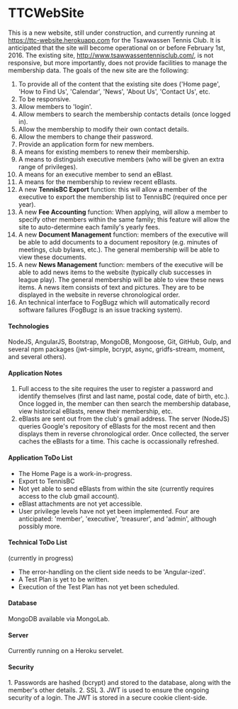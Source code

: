 # TTCWebSite
This is a new website, still under construction, and currently running at https://ttc-website.herokuapp.com for the Tsawwassen Tennis Club.  It is anticipated that the site will become operational on or before February 1st, 2016.
The existing site, http://www.tsawwassentennisclub.com/, is not responsive, but more importantly, does not provide facilities to manage the membership data.  The goals of the new site are the following:
<ol>
<li>To provide all of the content that the existing site does ('Home page', 'How to Find Us', 'Calendar', 'News', 'About Us', 'Contact Us', etc.</li>
<li>To be responsive.</li>
<li>Allow members to 'login'.</li>
<li>Allow members to search the membership contacts details (once logged in).</li>
<li>Allow the membership to modify their own contact details.</li>
<li>Allow the members to change their password.</li>
<li>Provide an application form for new members.</li>
<li>A means for existing members to renew their membership.</li>
<li>A means to distinguish executive members (who will be given an extra range of privileges).</li>
<li>A means for an executive member to send an eBlast.</li>
<li>A means for the membership to review recent eBlasts.</li>
<li>A new <b>TennisBC Export</b> function: this will allow a member of the executive to export the membership list to TennisBC (required once per year).</li>
<li>A new <b>Fee Accounting</b> function: When applying, will allow a member to specify other members within the same family; this feature will allow the site to auto-determine each family's yearly fees.</li>
<li>A new <b>Document Management</b> function: members of the executive will be able to add documents to a document repository (e.g. minutes of meetings, club bylaws, etc.).  The general membership will be able to view these documents.</li>
<li>A new <b>News Management</b> function: members of the executive will be able to add news items to the website (typically club successes in league play).  The general membership will be able to view these news items.  A news item consists of text and pictures.  They are to be displayed in the website in reverse chronological order.</li>
<li>An technical interface to FogBugz which will automatically record software failures (FogBugz is an issue tracking system).</li>
</ol>

<h4>Technologies</h4>
NodeJS, AngularJS, Bootstrap, MongoDB, Mongoose, Git, GitHub, Gulp, and several npm packages (jwt-simple, bcrypt, async, gridfs-stream, moment, and several others).

<h4>Application Notes</h4>
<ol>
<li>Full access to the site requires the user to register a password and identify themselves (first and last name, postal code, date of birth, etc.).  Once logged in, the member can then search the membership database, view historical eBlasts, renew their membership, etc.</li>
<li>eBlasts are sent out from the club's gmail address.  The server (NodeJS) queries Google's repository of eBlasts for the most recent and then displays them in reverse chronological order.  Once collected, the server caches the eBlasts for a time.  This cache is occassionally refreshed.</li>
</ol>
<h4>Application ToDo List</h4>
<ul>
<li>The Home Page is a work-in-progress.</li>
<li>Export to TennisBC</li>
<li>Not yet able to send eBlasts from within the site (currently requires access to the club gmail account).</li>
<li>eBlast attachments are not yet accessible.</li>
<li>User privilege levels have not yet been implemented.  Four are anticipated: 'member', 'executive', 'treasurer', and 'admin', although possibly more.</li>
</ul>
<h4>Technical ToDo List</h4>
(currently in progress)
<ul>
<li>The error-handling on the client side needs to be 'Angular-ized'.</li>
<li>A Test Plan is yet to be written.</li>
<li>Execution of the Test Plan has not yet been scheduled.</li>
</ul>

<h4>Database</h4>
MongoDB available via MongoLab.

<h4>Server</h4>
Currently running on a Heroku servelet.

<h4>Security</h4>
1.  Passwords are hashed (bcrypt) and stored to the database, along with the member's other details.
2.  SSL
3.  JWT is used to ensure the ongoing security of a login. The JWT is stored in a secure cookie client-side.



